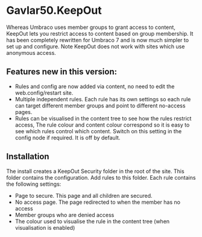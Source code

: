 # Gavlar50.KeepOut

Whereas Umbraco uses member groups to grant access to content, KeepOut lets you restrict access to content based on group membership. It has been completely rewritten for Umbraco 7 and is now much simpler to set up and configure. Note KeepOut does not work with sites which use anonymous access.

## Features new in this version:
* Rules and config are now added via content, no need to edit the web.config/restart site.
* Multiple independent rules. Each rule has its own settings so each rule can target different member groups and point to different no-access pages.
* Rules can be visualised in the content tree to see how the rules restrict access, The rule colour and content colour correspond so it is easy to see which rules control which content. Switch on this setting in the config node if required. It is off by default.

## Installation
The install creates a KeepOut Security folder in the root of the site. This folder contains the configuration. Add rules to this folder. Each rule contains the following settings:
* Page to secure. This page and all children are secured.
* No access page. The page redirected to when the member has no access
* Member groups who are denied access
* The colour used to visualise the rule in the content tree (when visualisation is enabled)
